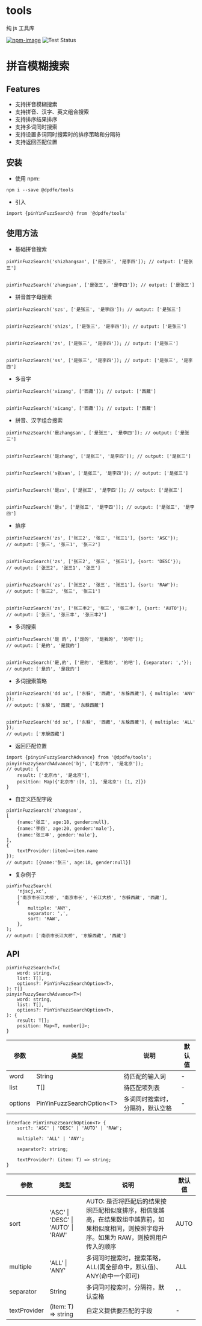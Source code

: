 # tools

纯 js 工具库

[![npm-image](https://img.shields.io/npm/v/@dpdfe/tools.svg?style=flat-square)](https://www.npmjs.com/package/@dpdfe/tools)
![Test Status](https://github.com/DPDFE/tools/actions/workflows/jest.yml/badge.svg?1)

# 拼音模糊搜索

## Features

-   支持拼音模糊搜索
-   支持拼音、汉字、英文组合搜索
-   支持排序结果排序
-   支持多词同时搜索
-   支持设置多词同时搜索时的排序策略和分隔符
-   支持返回匹配位置

## 安装

-   使用 npm:

```
npm i --save @dpdfe/tools
```

-   引入

```
import {pinYinFuzzSearch} from '@dpdfe/tools'
```

## 使用方法

-   基础拼音搜索

```
pinYinFuzzSearch('shizhangsan', ['是张三', '是李四']); // output: ['是张三']


pinYinFuzzSearch('zhangsan', ['是张三', '是李四']); // output: ['是张三']
```

-   拼音首字母搜素

```
pinYinFuzzSearch('szs', ['是张三', '是李四']); // output: ['是张三']


pinYinFuzzSearch('shizs', ['是张三', '是李四']); // output: ['是张三']


pinYinFuzzSearch('zs', ['是张三', '是李四']); // output: ['是张三']


pinYinFuzzSearch('ss', ['是张三', '是李四']); // output: ['是张三', '是李四']
```

-   多音字

```
pinYinFuzzSearch('xizang', ['西藏']); // output: ['西藏']


pinYinFuzzSearch('xicang', ['西藏']); // output: ['西藏']
```

-   拼音、汉字组合搜索

```
pinYinFuzzSearch('是zhangsan', ['是张三', '是李四']); // output: ['是张三']


pinYinFuzzSearch('是zhang', ['是张三', '是李四']); // output: ['是张三']


pinYinFuzzSearch('s张san', ['是张三', '是李四']); // output: ['是张三']


pinYinFuzzSearch('是zs', ['是张三', '是李四']); // output: ['是张三']


pinYinFuzzSearch('是s', ['是张三', '是李四']); // output: ['是张三', '是李四']
```

-   排序

```
pinYinFuzzSearch('zs', ['张三2', '张三', '张三1'], {sort: 'ASC'});
// output: ['张三', '张三1', '张三2']


pinYinFuzzSearch('zs', ['张三2', '张三', '张三1'], {sort: 'DESC'});
// output: ['张三2', '张三1', '张三']


pinYinFuzzSearch('zs', ['张三2', '张三', '张三1'], {sort: 'RAW'});
// output: ['张三2', '张三', '张三1']


pinYinFuzzSearch('zs', ['张三丰2', '张三', '张三丰'], {sort: 'AUTO'});
// output: ['张三', '张三丰', '张三丰2']
```

-   多词搜索

```
pinYinFuzzSearch('是 的', ['是的', '是我的', '的吧']);
// output: ['是的', '是我的']


pinYinFuzzSearch('是,的', ['是的', '是我的', '的吧'], {separator: ','});
// output: ['是的', '是我的']
```

-   多词搜索策略

```
pinYinFuzzSearch('dd xc', ['东躲', '西藏', '东躲西藏'], { multiple: 'ANY' });
// output: ['东躲', '西藏', '东躲西藏']


pinYinFuzzSearch('dd xc', ['东躲', '西藏', '东躲西藏'], { multiple: 'ALL' });
// output: ['东躲西藏']
```

-   返回匹配位置

```
import {pinyinFuzzySearchAdvance} from '@dpdfe/tools';
pinyinFuzzySearchAdvance('bj', ['北京市', '是北京']);
// output: {
    result: ['北京市', '是北京'],
    position: Map({'北京市':[0, 1], '是北京': [1, 2]})
}
```

-   自定义匹配字段

```
pinYinFuzzSearch('zhangsan',
[
    {name:'张三', age:18, gender:null},
    {name:'李四', age:20, gender:'male'},
    {name:'张三丰', gender:'male'},
],
{
    textProvider:(item)=>item.name
});
// output: [{name:'张三', age:18, gender:null}]
```

-   复杂例子

```
pinYinFuzzSearch(
    'njscj,xc',
    ['南京市长江大桥', '南京市长', '长江大桥', '东躲西藏', '西藏'],
    {
        multiple: 'ANY',
        separator: ',',
        sort: 'RAW',
    },
);
// output: ['南京市长江大桥', '东躲西藏', '西藏']
```

## API

```
pinYinFuzzSearch<T>(
    word: string,
    list: T[],
    options?: PinYinFuzzSearchOption<T>,
): T[]
pinyinFuzzySearchAdvance<T>(
    word: string,
    list: T[],
    options?: PinYinFuzzSearchOption<T>,
): {
    result: T[];
    position: Map<T, number[]>;
}
```

| 参数    | 类型                       | 说明                             | 默认值 |
| ------- | -------------------------- | -------------------------------- | ------ |
| word    | String                     | 待匹配的输入词                   | -      |
| list    | T[]                        | 待匹配项列表                     | -      |
| options | PinYinFuzzSearchOption\<T> | 多词同时搜索时，分隔符，默认空格 | -      |

```
interface PinYinFuzzSearchOption<T> {
    sort?: 'ASC' | 'DESC' | 'AUTO' | 'RAW';

    multiple?: 'ALL' | 'ANY';

    separator?: string;

    textProvider?: (item: T) => string;
}
```

| 参数         | 类型                               | 说明                                                                                                                                         | 默认值 |
| ------------ | ---------------------------------- | -------------------------------------------------------------------------------------------------------------------------------------------- | ------ |
| sort         | 'ASC' \| 'DESC' \| 'AUTO' \| 'RAW' | AUTO: 是否将匹配后的结果按照匹配相似度排序，相信度越高，在结果数组中越靠前，如果相似度相同，则按照字母升序。如果为 RAW，则按照用户传入的顺序 | AUTO   |
| multiple     | 'ALL' \| 'ANY'                     | 多词同时搜索时，搜索策略，ALL(需全部命中，默认值)、ANY(命中一个即可)                                                                         | ALL    |
| separator    | String                             | 多词同时搜索时，分隔符，默认空格                                                                                                             | ' '    |
| textProvider | (item: T) => string                | 自定义提供要匹配的字段                                                                                                                       | -      |
